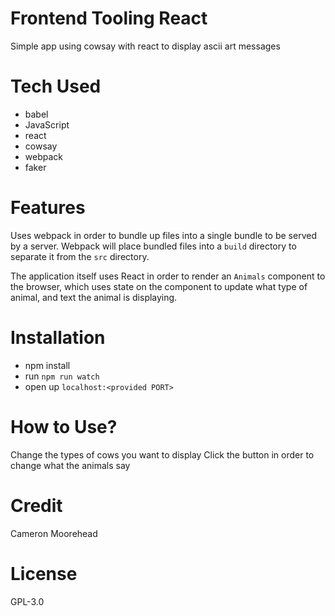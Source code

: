 # Frontend Tooling React

Simple app using cowsay with react to display ascii art messages

# Tech Used

- babel
- JavaScript
- react
- cowsay
- webpack
- faker

# Features

Uses webpack in order to bundle up files into a single bundle to be served by
a server. Webpack will place bundled files into a `build` directory to separate
it from the `src` directory.

The application itself uses React in order to render an `Animals` component to
the browser, which uses state on the component to update what type of animal,
and text the animal is displaying.

# Installation

- npm install
- run `npm run watch`
- open up `localhost:<provided PORT>`

# How to Use?

Change the types of cows you want to display
Click the button in order to change what the animals say

# Credit

Cameron Moorehead

# License

GPL-3.0
